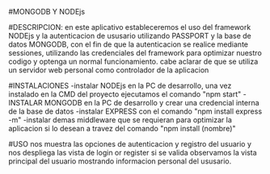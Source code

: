 #MONGODB Y NODEjs

#DESCRIPCION:
en este aplicativo estableceremos el uso del framework NODEjs y la autenticacion de ususario utilizando PASSPORT y la base de datos MONGODB, con el fin de que la autenticacion se realice mediante sessiones, utilizando las credenciales del framework para optimizar nuestro codigo y optenga un normal funcionamiento. cabe aclarar de que se utiliza un servidor web personal como controlador de la aplicacion 

#INSTALACIONES 
-instalar NODEjs en la PC de desarrollo, una vez instalado en la CMD del proyecto ejecutamos el comando "npm start" 
-INSTALAR MONGODB en la PC de desarrollo y crear una credencial interna de la base de datos 
-instalar EXPRESS con el comando "npm install express -m" 
-instalar demas middleware que se requieran para optimizar la aplicacion si lo desean a travez del comando "npm install (nombre)"

#USO nos muestra las opciones de autenticacion y registro del usuario y nos despliega las vista de login or register si se valida observamos la vista principal del usuario mostrando informacion personal del ususario.
